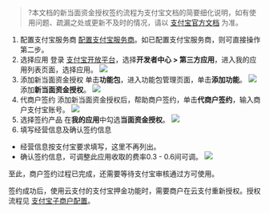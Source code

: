 >?本文档的新当面资金授权签约流程为支付宝文档的简要细化说明，如有使用问题、疏漏之处或更新不及时的情况，请以 [支付宝官方文档](https://docs.open.alipay.com/318/106393/) 为准。
>
1. 配置支付宝服务商
[配置支付宝服务商](https://cloud.tencent.com/document/product/569/35706)。如已配置支付宝服务商，则可直接操作第二步。
2. 选择应用
登录 [支付宝开放平台](https://open.alipay.com/platform/home.htm)，选择**开发者中心 > 第三方应用**，进入我的应用列表页面，选择应用。
![](https://main.qcloudimg.com/raw/76e8449c1943171810c6914c4ad89883.png)
3. 添加新当面资金授权
单击**功能包**，进入功能包管理页面，单击**添加功能**。
![](https://main.qcloudimg.com/raw/32408426b8dd61301ddc60b4688d16b6.png)
添加**新当面资金授权**。
![](https://main.qcloudimg.com/raw/1a1b4ecfa7353139d4ca8ef5c6f14180.png)
4. 代商户签约
添加新当面资金授权后，帮助商户签约，单击**代商户签约**，输入商户支付宝账号。
![](https://main.qcloudimg.com/raw/ea50827cdbb11879dde024c63bc555af.png)
5. 选择签约产品
在**我的应用**中勾选**当面资金授权**。
![](https://main.qcloudimg.com/raw/6e2afb8672039257f2b522d1cb44b40c.png)
6. 填写经营信息及确认签约信息
 - 经营信息按支付宝要求填写，这里不再列出。
 - 确认签约信息，可调整此应用收取的费率0.3 - 0.6间可调。
![](https://main.qcloudimg.com/raw/605b2d2258055959e7d783602e6330a4.png)

至此，商户签约过程已完成，还需要等待支付宝审核通过方可使用。

签约成功后，使用云支付的支付宝押金功能时，需要商户在云支付重新授权。授权流程见 [支付宝子商户配置](https://cloud.tencent.com/document/product/569/35716)。

